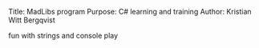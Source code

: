 Title: MadLibs program 
Purpose: C# learning and training
Author: Kristian Witt Bergqvist

fun with strings and console play